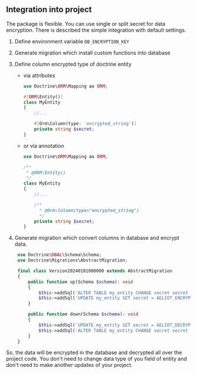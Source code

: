 ## Integration into project

The package is flexible. You can use single or split secret for data encryption.
There is described the simple integration with default settings.

1. Define environment variable `DB_ENCRYPTION_KEY`
2. Generate migration which install custom functions into database
3. Define column encrypted type of doctrine entity
   - via attributes
     ```php
     use Doctrine\ORM\Mapping as ORM;

     #[ORM\Entity()]
     class MyEntity
     {
         //...

         #[Orm\Column(type: 'encrypted_string')]
         private string $secret;
     }
     ```

   - or via annotation
     ```php
     use Doctrine\ORM\Mapping as ORM;

     /**
      * @ORM\Entity()
      */
     class MyEntity
     {
         //...

         /**
           * @Orm\Column(type="encrypted_string")
           */
         private string $secret;
     }
     ```

4. Generate migration which convert columns in database and encrypt data.
   ```php
    use Doctrine\DBAL\Schema\Schema;
    use Doctrine\Migrations\AbstractMigration;

    final class Version20240101000000 extends AbstractMigration
    {
        public function up(Schema $schema): void
        {
            $this->addSql('ALTER TABLE my_entity CHANGE secret secret VARBINARY(1024) DEFAULT NOT NULL');
            $this->addSql('UPDATE my_entity SET secret = AELIOT_ENCRYPT(secret) WHERE 1;');
        }

        public function down(Schema $schema): void
        {
            $this->addSql('UPDATE my_entity SET secret = AELIOT_DECRYPT(secret) WHERE 1;');
            $this->addSql('ALTER TABLE my_entity CHANGE secret secret VARCHAR(255) DEFAULT NOT NULL');
        }
    }
    ```

So, the data will be encrypted in the database and decrypted all over the project code.
You don't need to change data type of you field of entity and don't need to make another updates of your project.

